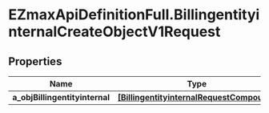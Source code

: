# EZmaxApiDefinitionFull.BillingentityinternalCreateObjectV1Request

## Properties

Name | Type | Description | Notes
------------ | ------------- | ------------- | -------------
**a_objBillingentityinternal** | [**[BillingentityinternalRequestCompound]**](BillingentityinternalRequestCompound.md) |  | 


